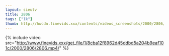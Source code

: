 ```yaml
--- 
layout: sieutv
title: 2806
tags: ["1k"]
thumb: http://hwcdn.finevids.xxx/contents/videos_screenshots/2000/2806/preview.mp4.jpg
---
```

{% include video src="http://www.finevids.xxx/get_file/1/8cba12f8962d45ddbd5a204b9eaf101c/2000/2806/2806.mp4/" %} 
